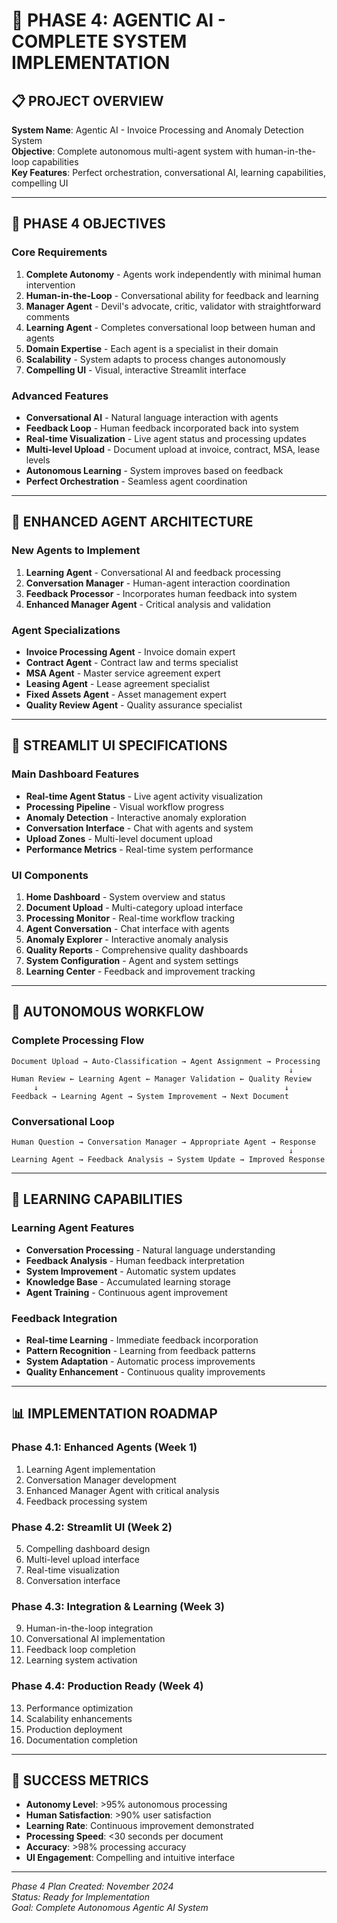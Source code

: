 # 🚀 PHASE 4: AGENTIC AI - COMPLETE SYSTEM IMPLEMENTATION

## 📋 **PROJECT OVERVIEW**

**System Name**: Agentic AI - Invoice Processing and Anomaly Detection System  
**Objective**: Complete autonomous multi-agent system with human-in-the-loop capabilities  
**Key Features**: Perfect orchestration, conversational AI, learning capabilities, compelling UI

---

## 🎯 **PHASE 4 OBJECTIVES**

### **Core Requirements**
1. **Complete Autonomy** - Agents work independently with minimal human intervention
2. **Human-in-the-Loop** - Conversational ability for feedback and learning
3. **Manager Agent** - Devil's advocate, critic, validator with straightforward comments
4. **Learning Agent** - Completes conversational loop between human and agents
5. **Domain Expertise** - Each agent is a specialist in their domain
6. **Scalability** - System adapts to process changes autonomously
7. **Compelling UI** - Visual, interactive Streamlit interface

### **Advanced Features**
- **Conversational AI** - Natural language interaction with agents
- **Feedback Loop** - Human feedback incorporated back into system
- **Real-time Visualization** - Live agent status and processing updates
- **Multi-level Upload** - Document upload at invoice, contract, MSA, lease levels
- **Autonomous Learning** - System improves based on feedback
- **Perfect Orchestration** - Seamless agent coordination

---

## 🤖 **ENHANCED AGENT ARCHITECTURE**

### **New Agents to Implement**
1. **Learning Agent** - Conversational AI and feedback processing
2. **Conversation Manager** - Human-agent interaction coordination
3. **Feedback Processor** - Incorporates human feedback into system
4. **Enhanced Manager Agent** - Critical analysis and validation

### **Agent Specializations**
- **Invoice Processing Agent** - Invoice domain expert
- **Contract Agent** - Contract law and terms specialist
- **MSA Agent** - Master service agreement expert
- **Leasing Agent** - Lease agreement specialist
- **Fixed Assets Agent** - Asset management expert
- **Quality Review Agent** - Quality assurance specialist

---

## 🎨 **STREAMLIT UI SPECIFICATIONS**

### **Main Dashboard Features**
- **Real-time Agent Status** - Live agent activity visualization
- **Processing Pipeline** - Visual workflow progress
- **Anomaly Detection** - Interactive anomaly exploration
- **Conversation Interface** - Chat with agents and system
- **Upload Zones** - Multi-level document upload
- **Performance Metrics** - Real-time system performance

### **UI Components**
1. **Home Dashboard** - System overview and status
2. **Document Upload** - Multi-category upload interface
3. **Processing Monitor** - Real-time workflow tracking
4. **Agent Conversation** - Chat interface with agents
5. **Anomaly Explorer** - Interactive anomaly analysis
6. **Quality Reports** - Comprehensive quality dashboards
7. **System Configuration** - Agent and system settings
8. **Learning Center** - Feedback and improvement tracking

---

## 🔄 **AUTONOMOUS WORKFLOW**

### **Complete Processing Flow**
```
Document Upload → Auto-Classification → Agent Assignment → Processing
                                                              ↓
Human Review ← Learning Agent ← Manager Validation ← Quality Review
     ↓                                                       ↓
Feedback → Learning Agent → System Improvement → Next Document
```

### **Conversational Loop**
```
Human Question → Conversation Manager → Appropriate Agent → Response
                                                              ↓
Learning Agent → Feedback Analysis → System Update → Improved Response
```

---

## 🧠 **LEARNING CAPABILITIES**

### **Learning Agent Features**
- **Conversation Processing** - Natural language understanding
- **Feedback Analysis** - Human feedback interpretation
- **System Improvement** - Automatic system updates
- **Knowledge Base** - Accumulated learning storage
- **Agent Training** - Continuous agent improvement

### **Feedback Integration**
- **Real-time Learning** - Immediate feedback incorporation
- **Pattern Recognition** - Learning from feedback patterns
- **System Adaptation** - Automatic process improvements
- **Quality Enhancement** - Continuous quality improvements

---

## 📊 **IMPLEMENTATION ROADMAP**

### **Phase 4.1: Enhanced Agents (Week 1)**
1. Learning Agent implementation
2. Conversation Manager development
3. Enhanced Manager Agent with critical analysis
4. Feedback processing system

### **Phase 4.2: Streamlit UI (Week 2)**
5. Compelling dashboard design
6. Multi-level upload interface
7. Real-time visualization
8. Conversation interface

### **Phase 4.3: Integration & Learning (Week 3)**
9. Human-in-the-loop integration
10. Conversational AI implementation
11. Feedback loop completion
12. Learning system activation

### **Phase 4.4: Production Ready (Week 4)**
13. Performance optimization
14. Scalability enhancements
15. Production deployment
16. Documentation completion

---

## 🎯 **SUCCESS METRICS**

- **Autonomy Level**: >95% autonomous processing
- **Human Satisfaction**: >90% user satisfaction
- **Learning Rate**: Continuous improvement demonstrated
- **Processing Speed**: <30 seconds per document
- **Accuracy**: >98% processing accuracy
- **UI Engagement**: Compelling and intuitive interface

---

*Phase 4 Plan Created: November 2024*  
*Status: Ready for Implementation*  
*Goal: Complete Autonomous Agentic AI System*